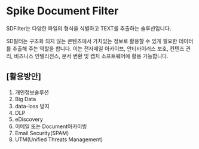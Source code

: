 # Spike Document Filter

SDFilter는 다양한 파일의 형식을 식별하고 TEXT를 추출하는 솔루션입니다.

SD필터는 구조화 되지 않는 콘텐츠에서 가치있는 정보로 활용할 수 있게 필요한 데이터를 추출해 주는 역할을 합니다.
이는 전자메일 아카이브, 안티바이러스 보호, 컨텐츠 관리, 비즈니스 인텔리전스, 문서 변환 및 캡처 소프트웨어에 활용 가능합니다.

## [활용방안]


1. 개인정보솔루션
1. Big Data
1. data-loss 방지
1. DLP
1. eDiscovery
1. 이메일 또는 Document아카이빙
1. Email Security(SPAM)
1. UTM(Unified Threats Management)




